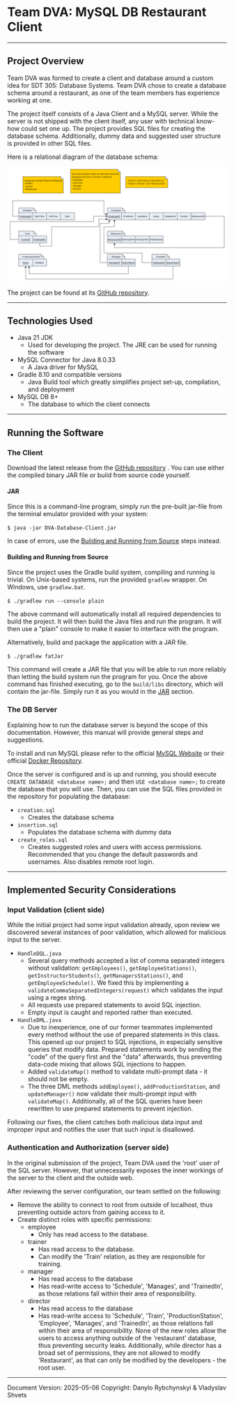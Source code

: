 # Team DVA: MySQL DB Restaurant Client
---
## Project Overview
Team DVA was formed to create a client and database around a custom idea for SDT 305: Database Systems. Team DVA chose to create a database schema around a restaurant, as one of the team members has experience working at one.

The project itself consists of a Java Client and a MySQL server. While the server is not shipped with the client itself, any user with technical know-how could set one up. The project provides SQL files for creating the database schema. Additionally, dummy data and suggested user structure is provided in other SQL files.

Here is a relational diagram of the database schema:

![Relational Diagram](markdown_resources/MyProjectRelationalDiagram.png)

The project can be found at its [GitHub repository](https://github.com/ViceroyFaust/SDT305-TeamDVA-Project).

---
## Technologies Used
- Java 21 JDK
	-  Used for developing the project. The JRE can be used for running the software
- MySQL Connector for Java 8.0.33
	- A Java driver for MySQL
- Gradle 8.10 and compatible versions
	- Java Build tool which greatly simplifies project set-up, compilation, and deployment
- MySQL DB 8+
	- The database to which the client connects

---
## Running the Software
### The Client
Download the latest release from the [GitHub repository](https://github.com/ViceroyFaust/SDT305-TeamDVA-Project) . You can use either the compiled binary JAR file or build from source code yourself.
#### JAR
Since this is a command-line program, simply run the pre-built jar-file from the terminal emulator provided with your system:

`$ java -jar DVA-Database-Client.jar `

In case of errors, use the [Building and Running from Source](####Building%20and%20Running%20from%20Source) steps instead. 
#### Building and Running from Source
Since the project uses the Gradle build system, compiling and running is trivial. On Unix-based systems, run the provided `gradlew` wrapper. On Windows, use `gradlew.bat`.

`$ ./gradlew run --console plain`

The above command will automatically install all required dependencies to build the project. It will then build the Java files and run the program. It will then use a "plain" console to make it easier to interface with the program.

Alternatively, build and package the application with a JAR file.

`$ ./gradlew fatJar`

This command will create a JAR file that you will be able to run more reliably than letting the build system run the program for you. Once the above command has finished executing, go to the `build/libs` directory, which will contain the jar-file. Simply run it as you would in the [JAR](####JAR) section.
### The DB Server 
Explaining how to run the database server is beyond the scope of this documentation. However, this manual will provide general steps and suggestions.

To install and run MySQL please refer to the official [MySQL Website](https://www.mysql.com/) or their official [Docker Repository](https://hub.docker.com/_/mysql/).

Once the server is configured and is up and running, you should execute `CREATE DATABASE <database name>;` and then `USE <database name>;` to create the database that you will use. Then, you can use the SQL files provided in the repository for populating the database:
- `creation.sql`
	- Creates the database schema
- `insertion.sql`
	- Populates the database schema with dummy data
- `create_roles.sql`
	- Creates suggested roles and users with access permissions. Recommended that you change the default passwords and usernames. Also disables remote root login.

---
## Implemented Security Considerations
### Input Validation (client side)
While the initial project had some input validation already, upon review we discovered several instances of poor validation, which allowed for malicious input to the server.

- `HandleDQL.java`
	- Several query methods accepted a list of comma separated integers without validation: `getEmployees()`, `getEmployeeStations()`, `getInstructorStudents()`, `getManagersStations()`, and `getEmployeeSchedule()`. We fixed this by implementing a `validateCommaSeparatedIntegers(request)` which validates the input using a regex string.
	- All requests use prepared statements to avoid SQL injection.
	- Empty input is caught and reported rather than executed.
- `HandleDML.java`
	- Due to inexperience, one of our former teammates implemented every method without the use of prepared statements in this class. This opened up our project to SQL injections, in especially sensitive queries that modify data. Prepared statements work by sending the "code" of the query first and the "data" afterwards, thus preventing data-code mixing that allows SQL injections to happen.
	- Added `validateMap()` method to validate multi-prompt data - it should not be empty.
	- The three DML methods `addEmployee()`, `addProductionStation`, and `updateManager()` now validate their multi-prompt input with `validateMap()`. Additionally, all of the SQL queries have been rewritten to use prepared statements to prevent injection. 

Following our fixes, the client catches both malicious data input and improper input and notifies the user that such input is disallowed.
### Authentication and Authorization (server side)
In the original submission of the project, Team DVA used the 'root' user of the SQL server. However, that unnecessarily exposes the inner workings of the server to the client and the outside web.

After reviewing the server configuration, our team settled on the following:
- Remove the ability to connect to root from outside of localhost, thus preventing outside actors from gaining access to it.
- Create distinct roles with specific permissions:
	- employee
		- Only has read access to the database.
	- trainer
		- Has read access to the database.
		- Can modify the 'Train' relation, as they are responsible for training.
	- manager
		- Has read access to the database
		- Has read-write access to 'Schedule', 'Manages', and 'TrainedIn', as those relations fall within their area of responsibility.
	- director
		- Has read access to the database
		- Has read-write access to 'Schedule', 'Train', 'ProductionStation', 'Employee', 'Manages', and 'TrainedIn', as those relations fall within their area of responsibility.
None of the new roles allow the users to access anything outside of the 'restaurant' database, thus preventing security leaks. Additionally, while director has a broad set of permissions, they are not allowed to modify 'Restaurant', as that can only be modified by the developers - the root user.

---
Document Version: 2025-05-06
Copyright: Danylo Rybchynskyi & Vladyslav Shvets
